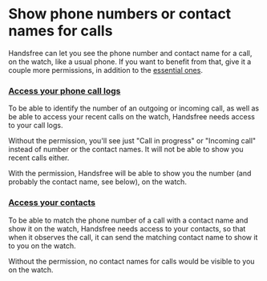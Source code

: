 # Show phone numbers or contact names for calls

Handsfree can let you see the phone number and contact name for a call, on the watch, like a usual phone. If you want to benefit from that, give it a couple more permissions, in addition to the [essential ones](link://onboarding_essentials).

### [Access your phone call logs](permissions://?manifest=android.permission.READ_CALL_LOG)

To be able to identify the number of an outgoing or incoming call, as well as be able to access your recent calls on the watch, Handsfree needs access to your call logs.

Without the permission, you'll see just "Call in progress" or "Incoming call" instead of number or the contact names. It will not be able to show you recent calls either.

With the permission, Handsfree will be able to show you the number (and probably the contact name, see below), on the watch.

### [Access your contacts](permissions://?manifest=android.permission.READ_CONTACTS)

To be able to match the phone number of a call with a contact name and show it on the watch, Handsfree needs access to your contacts, so that when it observes the call, it can send the matching contact name to show it to you on the watch.

Without the permission, no contact names for calls would be visible to you on the watch.
